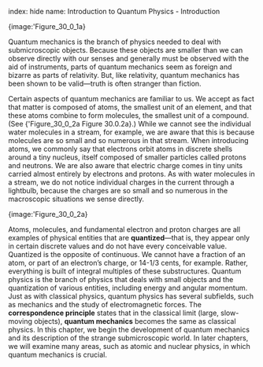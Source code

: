 index: hide
name: Introduction to Quantum Physics - Introduction


{image:'Figure_30_0_1a}
        

Quantum mechanics is the branch of physics needed to deal with submicroscopic objects. Because these objects are smaller than we can observe directly with our senses and generally must be observed with the aid of instruments, parts of quantum mechanics seem as foreign and bizarre as parts of relativity. But, like relativity, quantum mechanics has been shown to be valid—truth is often stranger than fiction.

Certain aspects of quantum mechanics are familiar to us. We accept as fact that matter is composed of atoms, the smallest unit of an element, and that these atoms combine to form molecules, the smallest unit of a compound. (See {'Figure_30_0_2a Figure 30.0.2a}.) While we cannot see the individual water molecules in a stream, for example, we are aware that this is because molecules are so small and so numerous in that stream. When introducing atoms, we commonly say that electrons orbit atoms in discrete shells around a tiny nucleus, itself composed of smaller particles called protons and neutrons. We are also aware that electric charge comes in tiny units carried almost entirely by electrons and protons. As with water molecules in a stream, we do not notice individual charges in the current through a lightbulb, because the charges are so small and so numerous in the macroscopic situations we sense directly.


{image:'Figure_30_0_2a}
        

Atoms, molecules, and fundamental electron and proton charges are all examples of physical entities that are  **quantized**—that is, they appear only in certain discrete values and do not have every conceivable value. Quantized is the opposite of continuous. We cannot have a fraction of an atom, or part of an electron’s charge, or 14-1/3 cents, for example. Rather, everything is built of integral multiples of these substructures. Quantum physics is the branch of physics that deals with small objects and the quantization of various entities, including energy and angular momentum. Just as with classical physics, quantum physics has several subfields, such as mechanics and the study of electromagnetic forces. The  **correspondence principle** states that in the classical limit (large, slow-moving objects),  **quantum mechanics** becomes the same as classical physics. In this chapter, we begin the development of quantum mechanics and its description of the strange submicroscopic world. In later chapters, we will examine many areas, such as atomic and nuclear physics, in which quantum mechanics is crucial.
